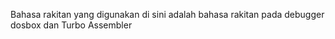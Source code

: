 Bahasa rakitan yang digunakan di sini adalah bahasa rakitan pada debugger dosbox dan Turbo Assembler  

